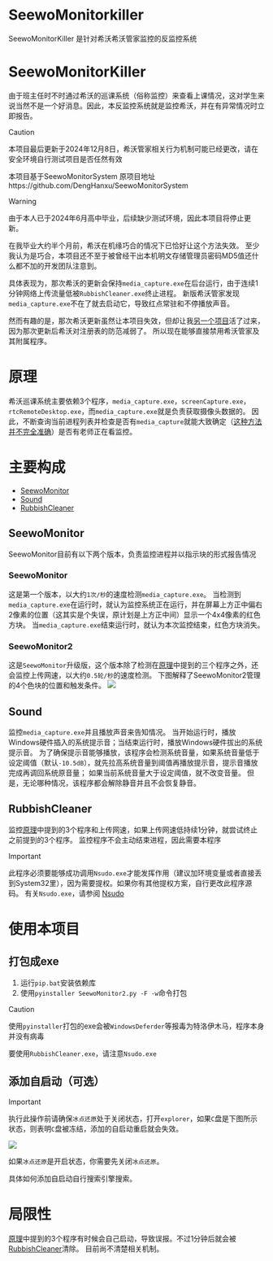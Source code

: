 # SeewoMonitorkiller
SeewoMonitorKiller 是针对希沃希沃管家监控的反监控系统
# SeewoMonitorKiller

由于班主任时不时通过希沃的巡课系统（俗称监控）来查看上课情况，这对学生来说当然不是一个好消息。因此，本反监控系统就是监控希沃，并在有异常情况时立即报告。

> [!CAUTION]
>
> 本项目最后更新于2024年12月8日，希沃管家相关行为机制可能已经更改，请在安全环境自行测试项目是否任然有效
>
> 本项目基于SeewoMonitorSystem 原项目地址https://github.com/DengHanxu/SeewoMonitorSystem

> [!WARNING]
>
> 由于本人已于2024年6月高中毕业，后续缺少测试环境，因此本项目将停止更新。
> 
> 在我毕业大约半个月前，希沃在机缘巧合的情况下已恰好让这个方法失效。
> 至少我认为是巧合，本项目还不至于被曾经干出本机明文存储管理员密码MD5值还什么都不加的开发团队注意到。
> 
> 具体表现为，那次希沃的更新会保持`media_capture.exe`在后台运行，由于连续1分钟网络上传流量低被`RubbishCleaner.exe`终止进程。
> 新版希沃管家发现`media_capture.exe`不在了就去启动它，导致红点常驻和不停播放声音。
>
> 然而有趣的是，那次希沃更新虽然让本项目失效，但却让我[另一个项目](https://github.com/DengHanxu/BanSeewo)活了过来，因为那次更新后希沃对注册表的防范减弱了。
> 所以现在能够直接禁用希沃管家及其附属程序。


# 原理

希沃巡课系统主要依赖3个程序，`media_capture.exe`，`screenCapture.exe`，`rtcRemoteDesktop.exe`，而`media_capture.exe`就是负责获取摄像头数据的。
因此，不断查询当前进程列表并检查是否有`media_capture`就能大致确定（[这种方法并不完全准确](#局限性)）是否有老师正在看监控。

# 主要构成
- [SeewoMonitor](#SeewoMonitor)
- [Sound](#Sound)
- [RubbishCleaner](#RubbishCleaner)

## SeewoMonitor

SeewoMonitor目前有以下两个版本，负责监控进程并以指示块的形式报告情况

### SeewoMonitor
这是第一个版本，以大约`1次/秒`的速度检测`media_capture.exe`。
当检测到`media_capture.exe`在运行时，就认为监控系统正在运行，并在屏幕上方正中偏右2像素的位置（这其实是个失误，原计划是上方正中间）显示一个4x4像素的红色方块。
当`media_capture.exe`结束运行时，就认为本次监控结束，红色方块消失。

### SeewoMonitor2
  

这是`SeewoMonitor`升级版，这个版本除了检测在[原理](#原理)中提到的三个程序之外，还会监控上传网速，以大约`0.5轮/秒`的速度检测。
下图解释了SeewoMonitor2管理的4个色块的位置和触发条件。
![](docs/SeewoMonitor2Example.png)

## Sound

监控`media_capture.exe`并且播放声音来告知情况。
当开始运行时，播放Windows硬件插入的系统提示音；当结束运行时，播放Windows硬件拔出的系统提示音。
为了确保提示音能够播放，该程序会检测系统音量，如果系统音量低于设定阈值（默认`-10.5dB`），就先拉高系统音量到阈值再播放提示音，提示音播放完成再调回系统原音量；
如果当前系统音量大于设定阈值，就不改变音量。
但是，无论哪种情况，该程序都会解除静音并且不会恢复静音。

## RubbishCleaner

监控[原理](#原理)中提到的3个程序和上传网速，如果上传网速低持续1分钟，就尝试终止之前提到的3个程序。
监控程序不会主动结束进程，因此需要本程序

>[!IMPORTANT]
>此程序必须要能够成功调用`Nsudo.exe`才能发挥作用（建议加环境变量或者直接丢到System32里），因为需要提权。如果你有其他提权方案，自行更改此程序源码。
>有关`Nsudo.exe`，请参阅 [Nsudo](https://github.com/M2TeamArchived/NSudo)

# 使用本项目
## 打包成exe

1. 运行`pip.bat`安装依赖库
2. 使用`pyinstaller SeewoMonitor2.py -F -w`命令打包

> [!CAUTION]
> 使用`pyinstaller`打包的exe会被`WindowsDeferder`等报毒为特洛伊木马，程序本身并没有病毒
> 
> 要使用`RubbishCleaner.exe`，请注意`Nsudo.exe`

## 添加自启动（可选）

> [!IMPORTANT]
> 执行此操作前请确保`冰点还原`处于关闭状态，打开`explorer`，如果`C`盘是下图所示状态，则表明`C`盘被冻结，添加的自启动重启就会失效。
> 
> ![](docs/FreezedC.png)
> 
> 如果`冰点还原`是开启状态，你需要先关闭`冰点还原`。

具体如何添加自启动自行搜索引擎搜索。

# 局限性

[原理](#原理)中提到的3个程序有时候会自己启动，导致误报。不过1分钟后就会被[RubbishCleaner](#RubbishCleaner)清除。
目前尚不清楚相关机制。
